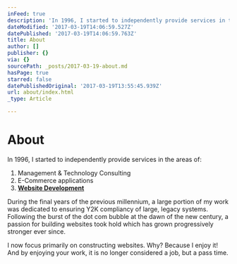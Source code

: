 ```yaml
---
inFeed: true
description: 'In 1996, I started to independently provide services in the areas of:'
dateModified: '2017-03-19T14:06:59.527Z'
datePublished: '2017-03-19T14:06:59.763Z'
title: About
author: []
publisher: {}
via: {}
sourcePath: _posts/2017-03-19-about.md
hasPage: true
starred: false
datePublishedOriginal: '2017-03-19T13:55:45.939Z'
url: about/index.html
_type: Article

---
```

# About

In 1996, I started to independently provide services in the areas of:

1. Management & Technology Consulting
2. E-Commerce applications
3. **[Website Development][0]**

During the final years of the previous millennium, a large portion of my work was dedicated to ensuring Y2K compliancy of large, legacy systems. Following the burst of the dot com bubble at the dawn of the new century, a passion for building websites took hold which has grown progressively stronger ever since.

I now focus primarily on constructing websites. Why? Because I enjoy it! And by enjoying your work, it is no longer considered a job, but a pass time.

[0]: http://stephendowell.net/developer-services/ "Web Design & Development"
